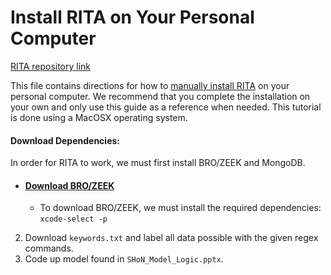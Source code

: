 # Install RITA on Your Personal Computer
[RITA repository link](https://github.com/activecm/rita)

This file contains directions for how to [manually install RITA](https://github.com/activecm/rita/blob/master/docs/Manual%20Installation.md) on your personal computer. We recommend that you complete the installation on your own and only use this guide as a reference when needed. This tutorial is done using a MacOSX operating system. 

#### Download Dependencies:
In order for RITA to work, we must first install BRO/ZEEK and MongoDB. 
* #### [Download BRO/ZEEK](https://docs.zeek.org/en/stable/install/install.html)
    - To download BRO/ZEEK, we must install the required dependencies: `xcode-select -p`



2. Download `keywords.txt` and label all data possible with the given regex commands.
3. Code up model found in `SHoN_Model_Logic.pptx`.
